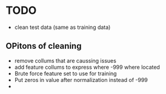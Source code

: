 # TODO
* clean test data (same as training data)

## OPitons of cleaning
* remove collums that are caussing issues
* add feature collums to express where -999 where located
* Brute force feature set to use for training
* Put zeros in value after normalization instead of -999
* 
